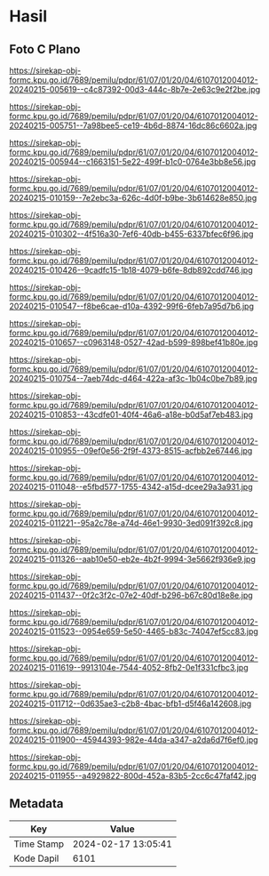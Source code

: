 # Hasil

## Foto C Plano

https://sirekap-obj-formc.kpu.go.id/7689/pemilu/pdpr/61/07/01/20/04/6107012004012-20240215-005619--c4c87392-00d3-444c-8b7e-2e63c9e2f2be.jpg

https://sirekap-obj-formc.kpu.go.id/7689/pemilu/pdpr/61/07/01/20/04/6107012004012-20240215-005751--7a98bee5-ce19-4b6d-8874-16dc86c6602a.jpg

https://sirekap-obj-formc.kpu.go.id/7689/pemilu/pdpr/61/07/01/20/04/6107012004012-20240215-005944--c1663151-5e22-499f-b1c0-0764e3bb8e56.jpg

https://sirekap-obj-formc.kpu.go.id/7689/pemilu/pdpr/61/07/01/20/04/6107012004012-20240215-010159--7e2ebc3a-626c-4d0f-b9be-3b614628e850.jpg

https://sirekap-obj-formc.kpu.go.id/7689/pemilu/pdpr/61/07/01/20/04/6107012004012-20240215-010302--4f516a30-7ef6-40db-b455-6337bfec6f96.jpg

https://sirekap-obj-formc.kpu.go.id/7689/pemilu/pdpr/61/07/01/20/04/6107012004012-20240215-010426--9cadfc15-1b18-4079-b6fe-8db892cdd746.jpg

https://sirekap-obj-formc.kpu.go.id/7689/pemilu/pdpr/61/07/01/20/04/6107012004012-20240215-010547--f8be6cae-d10a-4392-99f6-6feb7a95d7b6.jpg

https://sirekap-obj-formc.kpu.go.id/7689/pemilu/pdpr/61/07/01/20/04/6107012004012-20240215-010657--c0963148-0527-42ad-b599-898bef41b80e.jpg

https://sirekap-obj-formc.kpu.go.id/7689/pemilu/pdpr/61/07/01/20/04/6107012004012-20240215-010754--7aeb74dc-d464-422a-af3c-1b04c0be7b89.jpg

https://sirekap-obj-formc.kpu.go.id/7689/pemilu/pdpr/61/07/01/20/04/6107012004012-20240215-010853--43cdfe01-40f4-46a6-a18e-b0d5af7eb483.jpg

https://sirekap-obj-formc.kpu.go.id/7689/pemilu/pdpr/61/07/01/20/04/6107012004012-20240215-010955--09ef0e56-2f9f-4373-8515-acfbb2e67446.jpg

https://sirekap-obj-formc.kpu.go.id/7689/pemilu/pdpr/61/07/01/20/04/6107012004012-20240215-011048--e5fbd577-1755-4342-a15d-dcee29a3a931.jpg

https://sirekap-obj-formc.kpu.go.id/7689/pemilu/pdpr/61/07/01/20/04/6107012004012-20240215-011221--95a2c78e-a74d-46e1-9930-3ed091f392c8.jpg

https://sirekap-obj-formc.kpu.go.id/7689/pemilu/pdpr/61/07/01/20/04/6107012004012-20240215-011326--aab10e50-eb2e-4b2f-9994-3e5662f936e9.jpg

https://sirekap-obj-formc.kpu.go.id/7689/pemilu/pdpr/61/07/01/20/04/6107012004012-20240215-011437--0f2c3f2c-07e2-40df-b296-b67c80d18e8e.jpg

https://sirekap-obj-formc.kpu.go.id/7689/pemilu/pdpr/61/07/01/20/04/6107012004012-20240215-011523--0954e659-5e50-4465-b83c-74047ef5cc83.jpg

https://sirekap-obj-formc.kpu.go.id/7689/pemilu/pdpr/61/07/01/20/04/6107012004012-20240215-011619--9913104e-7544-4052-8fb2-0e1f331cfbc3.jpg

https://sirekap-obj-formc.kpu.go.id/7689/pemilu/pdpr/61/07/01/20/04/6107012004012-20240215-011712--0d635ae3-c2b8-4bac-bfb1-d5f46a142608.jpg

https://sirekap-obj-formc.kpu.go.id/7689/pemilu/pdpr/61/07/01/20/04/6107012004012-20240215-011900--45944393-982e-44da-a347-a2da6d7f6ef0.jpg

https://sirekap-obj-formc.kpu.go.id/7689/pemilu/pdpr/61/07/01/20/04/6107012004012-20240215-011955--a4929822-800d-452a-83b5-2cc6c47faf42.jpg


## Metadata

| Key        | Value               |
| ---------- | ------------------- |
| Time Stamp | 2024-02-17 13:05:41 |
| Kode Dapil | 6101                |



